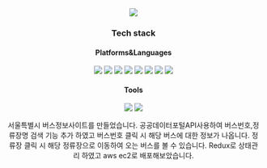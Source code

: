 <div align="center">
<img src="https://capsule-render.vercel.app/api?type=waving&color=auto&height=200&section=header&text=BUSINFO&fontSize=90" />
</div>



<div align="center">
<h3>Tech stack</h3>
<h4>Platforms&Languages</h4>
</div>

<div align="center">
<img src="https://img.shields.io/badge/HTML5-E34F26?style=flat&logo=HTML5&logoColor=white"/>
<img src="https://img.shields.io/badge/React-61DAFB?style=flat&logo=React&logoColor=white"/>
<img src="https://img.shields.io/badge/CSS-1572B6?style=flat&logo=CSS3&logoColor=white"/>
<img src="https://img.shields.io/badge/AWS-32F3E?style=flat&logo=amazon AWS&logoColor=white"/>
<img src="https://img.shields.io/badge/Sass-CC6699?style=flat&logo=Sass&logoColor=white"/>
<img src="https://img.shields.io/badge/Redux-764ABC?style=flat&logo=Redux&logoColor=white"/>
<img src="https://img.shields.io/badge/Javascript-F7DF1E?style=flat&logo=Javascript&logoColor=white"/>
<img src="https://img.shields.io/badge/Typescript-3178C6?style=flat&logo=Typescript&logoColor=white"/>
</div>


<div align="center">
<h4>Tools</h4>
</div>
<div align="center">
<img src="https://img.shields.io/badge/Visual Studio Code-07ACC?style=flat&logo=Visual Studio Code&logoColor=white"/>
<img src="https://img.shields.io/badge/GitHub-181717?style=flat&logo=GitHub&logoColor=white"/>
</div>


<div align="center">
  <p>서울특별시 버스정보사이트를 만들었습니다. 공공데이터포털API사용하여 버스번호,정류장명 검색 기능 추가 하였고 버스번호 클릭 시 해당 버스에 대한 정보가 나옵니다. 정류장 클릭 시 해당 정류장으로 이동하여 오는 버스를 볼 수 있습니다.
    Redux로 상태관리 하였고 aws ec2로 배포해보았습니다.</p>
</div>
